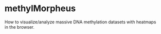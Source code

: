 # methylMorpheus
How to visualize/analyze massive DNA methylation datasets with heatmaps in the browser.
